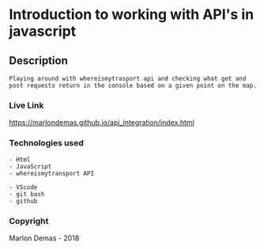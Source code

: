 # Introduction to working with API's in javascript


## Description
```
Playing around with whereismytrasport api and checking what get and post requests return in the console based on a given point on the map.
```

### Live Link

https://marlondemas.github.io/api_integration/index.html

### Technologies used
```
- Html
- JavaScript
- whereismytransport API
```

```
- VScode
- git bash 
- github
```


### Copyright

Marlon Demas - 2018